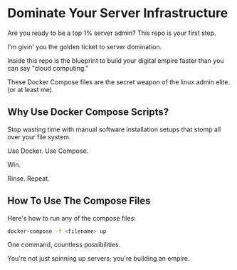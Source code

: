 # Dominate Your Server Infrastructure

Are you ready to be a top 1% server admin? This repo is your first step.

I'm givin' you the golden ticket to server domination.

Inside this repo is the blueprint to build your digital empire faster than you can say "cloud computing."

These Docker Compose files are the secret weapon of the linux admin elite. (or at least me).

## Why Use Docker Compose Scripts?

Stop wasting time with manual software installation setups that stomp all over your file system.

Use Docker. Use Compose.

Win.

Rinse. Repeat.

## How To Use The Compose Files

Here's how to run any of the compose files:

```bash
docker-compose -f <filename> up
```

One command, countless possibilities.

You're not just spinning up servers; you're building an empire.
